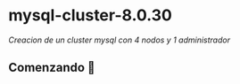 # mysql-cluster-8.0.30
_Creacion de un cluster mysql con 4 nodos y 1 administrador_

## Comenzando 🚀
